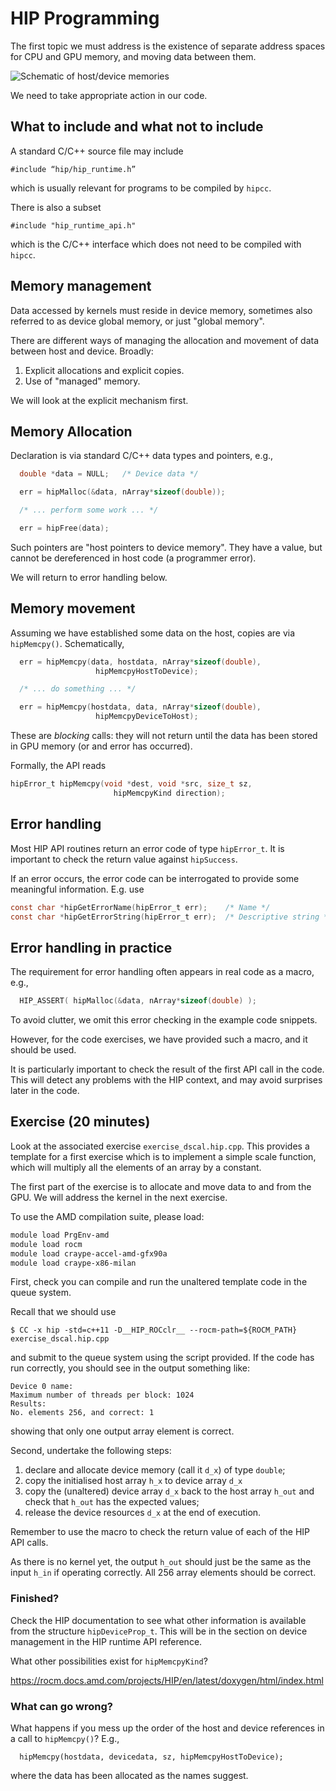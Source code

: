 # HIP Programming

The first topic we must address is the existence of separate address
spaces for CPU and GPU memory, and moving data between them.

![Schematic of host/device memories](../images/ks-schematic-memory-transfer.svg)


We need to take appropriate action in our code.


## What to include and what not to include

A standard C/C++ source file may include
```
#include “hip/hip_runtime.h”
```
which is usually relevant for programs to be compiled by `hipcc`.


There is also a subset
```
#include "hip_runtime_api.h"
```
which is the C/C++ interface which does not need to be compiled with `hipcc`.

<!--
C programmers: C must be the subset of C which is also valid C++ to
use `hipcc`.


There is also
```
#include "cuda.h"
```
which is the CUDA driver API (a lower level interface). We will not
consider the driver API in this course. (CUDA driver API routines
are of the form `cuDeviceGet()`.)
-->

<!--
## Context

There is no explicit initialisation required in the code. The first
call to the CUDA API will cause the CUDA context to be initialised
behind the scenes.
-->

## Memory management

Data accessed by kernels must reside in device memory, sometimes also
referred to as device global memory, or just "global memory".

There are different ways of managing the allocation and movement
of data between host and device. Broadly:

1. Explicit allocations and explicit copies.
2. Use of "managed" memory.

We will look at the explicit mechanism first.


## Memory Allocation

Declaration is via standard C/C++ data types and pointers, e.g.,

```c
  double *data = NULL;   /* Device data */

  err = hipMalloc(&data, nArray*sizeof(double));

  /* ... perform some work ... */

  err = hipFree(data);
```

Such pointers are "host pointers to device memory". They have a value,
but cannot be dereferenced in host code (a programmer error).

We will return to error handling below.

## Memory movement

Assuming we have established some data on the host, copies are
via `hipMemcpy()`. Schematically,
```c
  err = hipMemcpy(data, hostdata, nArray*sizeof(double),
                   hipMemcpyHostToDevice);

  /* ... do something ... */

  err = hipMemcpy(hostdata, data, nArray*sizeof(double),
                   hipMemcpyDeviceToHost);
```

These are *blocking* calls: they will not return until the data has been
stored in GPU memory (or and error has occurred).

Formally, the API reads
```c
hipError_t hipMemcpy(void *dest, void *src, size_t sz,
                       hipMemcpyKind direction);
```

## Error handling

Most HIP API routines return an error code of type `hipError_t`.
It is important to check the return value against `hipSuccess`.

If an error occurs, the error code can be interrogated to provide
some meaningful information. E.g. use
```c
const char *hipGetErrorName(hipError_t err);    /* Name */
const char *hipGetErrorString(hipError_t err);  /* Descriptive string */
```

## Error handling in practice

The requirement for error handling often appears in real code
as a macro, e.g.,
```c
  HIP_ASSERT( hipMalloc(&data, nArray*sizeof(double) );
```

To avoid clutter, we omit this error checking in the example
code snippets.

However, for the code exercises, we have provided such a macro, and
it should be used.

It is particularly important to check the result of the first API
call in the code. This will detect any problems with the HIP
context, and may avoid surprises later in the code.


## Exercise (20 minutes)

Look at the associated exercise `exercise_dscal.hip.cpp`. This provides a template
for a first exercise which is to implement a simple scale function,
which will multiply all the elements of an array by a constant.

The first part of the exercise is to allocate and move data to and
from the GPU. We will address the kernel in the next exercise.

To use the AMD compilation suite, please load:
```bash
module load PrgEnv-amd
module load rocm
module load craype-accel-amd-gfx90a
module load craype-x86-milan
```

First, check you can compile and run the unaltered template code in
the queue system.

Recall that we should use
```
$ CC -x hip -std=c++11 -D__HIP_ROCclr__ --rocm-path=${ROCM_PATH} exercise_dscal.hip.cpp
```
and submit to the queue system using the script provided. If the code has run
correctly, you should see in the output something like:
```
Device 0 name: 
Maximum number of threads per block: 1024
Results:
No. elements 256, and correct: 1
```
showing that only one output array element is correct.

Second, undertake the following steps:

1. declare and allocate device memory (call it `d_x`) of type `double`;
2. copy the initialised host array `h_x` to device array `d_x`
3. copy the (unaltered) device array `d_x` back to the host array `h_out`
    and check that `h_out` has the expected values;
4. release the device resources `d_x` at the end of execution.

Remember to use the macro to check the return value of each of the HIP
API calls.

As there is no kernel yet, the output `h_out` should just be the same
as the input `h_in` if operating correctly. All 256 array elements
should be correct.

### Finished?

Check the HIP documentation to see what other information is available
from the structure `hipDeviceProp_t`. This will be in the section on
device management in the HIP runtime API reference.

What other possibilities exist for `hipMemcpyKind`?

https://rocm.docs.amd.com/projects/HIP/en/latest/doxygen/html/index.html

### What can go wrong?

<!-- What happens if you forget the `-arch=sm_70` in the compilation? -->

What happens if you mess up the order of the host and device references in
a call to `hipMemcpy()`? E.g.,
```
  hipMemcpy(hostdata, devicedata, sz, hipMemcpyHostToDevice);
```
where the data has been allocated as the names suggest.
